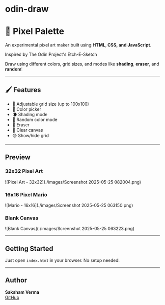 # odin-draw
# 🎨 Pixel Palette

An experimental pixel art maker built using **HTML, CSS, and JavaScript**.

Inspired by The Odin Project's Etch-E-Sketch

Draw using different colors, grid sizes, and modes like **shading**, **eraser**, and **random**!

---

## 🖌️ Features

- 🔳 Adjustable grid size (up to 100x100)
- 🎨 Color picker
- 🌘 Shading mode
- 🎲 Random color mode
- 🧽 Eraser
- 🧼 Clear canvas
- 🟡 Show/hide grid

---

## Preview

### 32x32 Pixel Art
![Pixel Art - 32x32](./images/Screenshot 2025-05-25 082004.png)

### 16x16 Pixel Mario
![Mario - 16x16](./images/Screenshot 2025-05-25 063150.png)

### Blank Canvas
![Blank Canvas](./images/Screenshot 2025-05-25 063223.png)

---

## Getting Started

Just open `index.html` in your browser. No setup needed.

---

## Author

**Saksham Verma**  
[GitHub](https://github.com/sakmv)